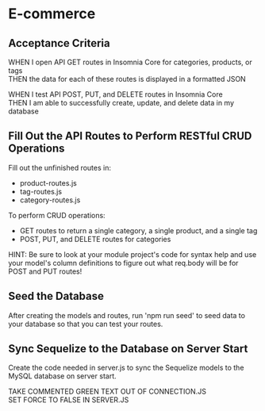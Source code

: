# E-commerce

## Acceptance Criteria
<!-- WHEN I add my database name, MySQL username, and MySQL password to an environment variable file  
THEN I am able to connect to a database using Sequelize -->

<!-- WHEN I enter schema and seed commands  
THEN a development database is created and is seeded with test data -->

<!-- WHEN I enter the command to invoke the application  
THEN my server is started and the Sequelize models are synced to the MySQL database -->

WHEN I open API GET routes in Insomnia Core for categories, products, or tags  
THEN the data for each of these routes is displayed in a formatted JSON

WHEN I test API POST, PUT, and DELETE routes in Insomnia Core  
THEN I am able to successfully create, update, and delete data in my database

## Fill Out the API Routes to Perform RESTful CRUD Operations
Fill out the unfinished routes in:
* product-routes.js
* tag-routes.js
* category-routes.js

To perform CRUD operations:
<!-- * GET routes to return all categories, all products, and all tags -->
* GET routes to return a single category, a single product, and a single tag
* POST, PUT, and DELETE routes for categories

HINT: Be sure to look at your module project's code for syntax help and use your model's column definitions to figure out what req.body will be for POST and PUT routes!

## Seed the Database
After creating the models and routes, run 'npm run seed' to seed data to your database so that you can test your routes.

## Sync Sequelize to the Database on Server Start
Create the code needed in server.js to sync the Sequelize models to the MySQL database on server start.

TAKE COMMENTED GREEN TEXT OUT OF CONNECTION.JS  
SET FORCE TO FALSE IN SERVER.JS